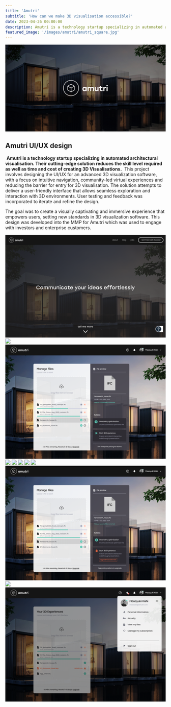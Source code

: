 ```yaml
---
title: 'Amutri'
subtitle: 'How can we make 3D visualisation accessible?'
date: 2023-04-26 00:00:00
description: Amutri is a technology startup specializing in automated architectural visualisation. Their cutting-edge solution reduces the skill level required as well as time and cost of creating 3D Visualisations.
featured_image: '/images/amutri/amutri_square.jpg'
---
```


<div class="banner"><img src="/images/amutri/amutri_banner.jpg" class="banner_img"></div>

## Amutri UI/UX design
​
**Amutri is a technology startup specializing in automated architectural visualisation. Their cutting-edge solution reduces the skill level required as well as time and cost of creating 3D Visualisations.**
​
This project involves designing the UI/UX for an advanced 3D visualization software, with a focus on intuitive navigation, community-led virtual experiences and reducing the barrier for entry for 3D visualisation. The solution attempts to deliver a user-friendly interface that allows seamless exploration and interaction with 3D environments. User testing and feedback was incorporated to iterate and refine the design. 

The goal was to create a visually captivating and immersive experience that empowers users, setting new standards in 3D visualization software. This design was developed into the MMP for Amutri which was used to engage with investors and enterprise customers.

<div class="gallery" data-columns="2">
	<img src="/images/amutri/amutri_1.png">
    <img src="/images/amutri/amutri_2.png">
    <img src="/images/amutri/amutri_3.png">
    <img src="/images/amutri/amutri_4.png">
    <img src="/images/amutri/amutri_5.png">
    <img src="/images/amutri/amutri_6.png">
    <img src="/images/amutri/amutri_7.png">
    <img src="/images/amutri/amutri_8.png">
    <img src="/images/amutri/amutri_9.png">
    <img src="/images/amutri/amutri_10.png">
    <img src="/images/amutri/amutri_11.png">
</div>
